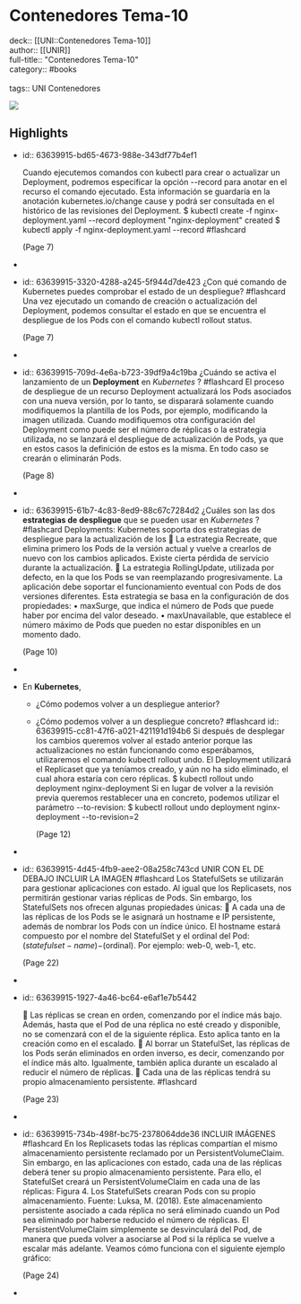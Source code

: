 # Contenedores Tema-10

deck:: [[UNI::Contenedores Tema-10]]\
author:: [[UNIR]]\
full-title:: "Contenedores Tema-10"\
category:: #books\
\
tags:: UNI Contenedores  

![](https://readwise-assets.s3.amazonaws.com/media/uploaded_book_covers/profile_22942/673e4247-86d7-421b-8346-963806a9ab69.jpg)
## Highlights
- id:: 63639915-bd65-4673-988e-343df77b4ef1
  
  Cuando ejecutemos comandos con kubectl para crear o actualizar un Deployment, podremos especificar la opción --record para anotar en el recurso el comando ejecutado. Esta información se guardaría en la anotación kubernetes.io/change cause y podrá ser consultada en el histórico de las revisiones del Deployment. $ kubectl create -f nginx-deployment.yaml --record deployment "nginx-deployment" created $ kubectl apply -f nginx-deployment.yaml --record #flashcard 
  
  
     (Page 7)
-
- id:: 63639915-3320-4288-a245-5f944d7de423
   ¿Con qué comando de Kubernetes puedes comprobar el estado de un despliegue? #flashcard 
    Una vez ejecutado un comando de creación o actualización del Deployment, podemos consultar el estado en que se encuentra el despliegue de los Pods con el comando kubectl rollout status.
  
     (Page 7)
-
- id:: 63639915-709d-4e6a-b723-39df9a4c19ba
   ¿Cuándo se activa el lanzamiento de un **Deployment** en *Kubernetes* ? #flashcard 
    El proceso de despliegue de un recurso Deployment actualizará los Pods asociados con una nueva versión, por lo tanto, se disparará solamente cuando modifiquemos la plantilla de los Pods, por ejemplo, modificando la imagen utilizada. Cuando modifiquemos otra configuración del Deployment como puede ser el número de réplicas o la estrategia utilizada, no se lanzará el despliegue de actualización de Pods, ya que en estos casos la definición de estos es la misma. En todo caso se crearán o eliminarán Pods.
  
     (Page 8)
-
- id:: 63639915-61b7-4c83-8ed9-88c67c7284d2
   ¿Cuáles son las dos **estrategias de despliegue** que se pueden usar en *Kubernetes* ? #flashcard 
    Deployments: Kubernetes soporta dos estrategias de despliegue para la actualización de los  La estrategia Recreate, que elimina primero los Pods de la versión actual y vuelve a crearlos de nuevo con los cambios aplicados. Existe cierta pérdida de servicio durante la actualización.  La estrategia RollingUpdate, utilizada por defecto, en la que los Pods se van reemplazando progresivamente. La aplicación debe soportar el funcionamiento eventual con Pods de dos versiones diferentes. Esta estrategia se basa en la configuración de dos propiedades: • maxSurge, que indica el número de Pods que puede haber por encima del valor deseado. • maxUnavailable, que establece el número máximo de Pods que pueden no estar disponibles en un momento dado.
  
     (Page 10)
-
- En **Kubernetes**,
	- ¿Cómo podemos volver a un despliegue anterior?
	- ¿Cómo podemos volver a un despliegue concreto? #flashcard 
	  id:: 63639915-cc81-47f6-a021-421191d194b6
	      Si después de desplegar los cambios queremos volver al estado anterior porque las actualizaciones no están funcionando como esperábamos, utilizaremos el comando kubectl rollout undo. El Deployment utilizará el Replicaset que ya teníamos creado, y aún no ha sido eliminado, el cual ahora estaría con cero réplicas. $ kubectl rollout undo deployment nginx-deployment Si en lugar de volver a la revisión previa queremos restablecer una en concreto, podemos utilizar el parámetro --to-revision: $ kubectl rollout undo deployment nginx-deployment --to-revision=2
	  
	  (Page 12)
-
- id:: 63639915-4d45-4fb9-aee2-08a258c743cd
   UNIR CON EL DE DEBAJO
   INCLUIR LA IMAGEN #flashcard 
    Los StatefulSets se utilizarán para gestionar aplicaciones con estado. Al igual que los Replicasets, nos permitirán gestionar varias réplicas de Pods. Sin embargo, los StatefulSets nos ofrecen algunas propiedades únicas:  A cada una de las réplicas de los Pods se le asignará un hostname e IP persistente, además de nombrar los Pods con un índice único. El hostname estará compuesto por el nombre del StatefulSet y el ordinal del Pod: $(statefulset-name)-$(ordinal). Por ejemplo: web-0, web-1, etc.
  
     (Page 22)
-
- id:: 63639915-1927-4a46-bc64-e6af1e7b5442
  
   Las réplicas se crean en orden, comenzando por el índice más bajo. Además, hasta que el Pod de una réplica no esté creado y disponible, no se comenzará con el de la siguiente réplica. Esto aplica tanto en la creación como en el escalado.  Al borrar un StatefulSet, las réplicas de los Pods serán eliminados en orden inverso, es decir, comenzando por el índice más alto. Igualmente, también aplica durante un escalado al reducir el número de réplicas.  Cada una de las réplicas tendrá su propio almacenamiento persistente. #flashcard 
  
  
     (Page 23)
-
- id:: 63639915-734b-498f-bc75-2378064dde36
   INCLUIR IMÁGENES #flashcard 
    En los Replicasets todas las réplicas compartían el mismo almacenamiento persistente reclamado por un PersistentVolumeClaim. Sin embargo, en las aplicaciones con estado, cada una de las réplicas deberá tener su propio almacenamiento persistente. Para ello, el StatefulSet creará un PersistentVolumeClaim en cada una de las réplicas: Figura 4. Los StatefulSets crearan Pods con su propio almacenamiento. Fuente: Luksa, M. (2018). Este almacenamiento persistente asociado a cada réplica no será eliminado cuando un Pod sea eliminado por haberse reducido el número de réplicas. El PersistentVolumeClaim simplemente se desvinculará del Pod, de manera que pueda volver a asociarse al Pod si la réplica se vuelve a escalar más adelante. Veamos cómo funciona con el siguiente ejemplo gráfico:
  
     (Page 24)
-